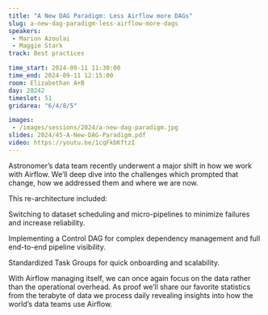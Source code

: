 ```yaml
---
title: "A New DAG Paradigm: Less Airflow more DAGs"
slug: a-new-dag-paradigm-less-airflow-more-dags
speakers:
 - Marion Azoulai
 - Maggie Stark
track: Best practices

time_start: 2024-09-11 11:30:00
time_end: 2024-09-11 12:15:00
room: Elizabethan A+B
day: 20242
timeslot: 51
gridarea: "6/4/8/5"

images: 
 - /images/sessions/2024/a-new-dag-paradigm.jpg
slides: 2024/45-A-New-DAG-Paradigm.pdf
video: https://youtu.be/1cqFkbKftzI
---
```


Astronomer’s data team recently underwent a major shift in how we work with Airflow. We’ll deep dive into the challenges which prompted that change, how we addressed them and where we are now. 
 
 
 
 This re-architecture included: 
 
 Switching to dataset scheduling and micro-pipelines to minimize failures and increase reliability.
 
 Implementing a Control DAG for complex dependency management and full end-to-end pipeline visibility.
 
 Standardized Task Groups for quick onboarding and scalability.
 
 
 
 With Airflow managing itself, we can once again focus on the data rather than the operational overhead. As proof we’ll share our favorite statistics from the terabyte of data we process daily revealing insights into how the world’s data teams use Airflow.